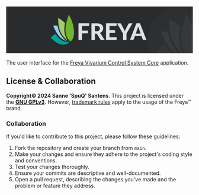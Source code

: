 ![Freya banner](https://github.com/Freya-Vivariums/.github/blob/main/documentation/Freya_banner.png)

The user interface for the [Freya Vivarium Control System Core](https://github.com/Freya-Vivariums/Freya-core) application.

## License & Collaboration
**Copyright© 2024 Sanne 'SpuQ' Santens**. This project is licensed under the **[GNU GPLv3](https://www.gnu.org/licenses/gpl-3.0.en.html)**. However, [trademark rules](https://github.com/Freya-Vivariums/.github/blob/main/brand/Freya_Trademark_Rules_and_Guidelines.md) apply to the usage of the Freya™ brand.

### Collaboration

If you'd like to contribute to this project, please follow these guidelines:
1. Fork the repository and create your branch from `main`.
2. Make your changes and ensure they adhere to the project's coding style and conventions.
3. Test your changes thoroughly.
4. Ensure your commits are descriptive and well-documented.
5. Open a pull request, describing the changes you've made and the problem or feature they address.